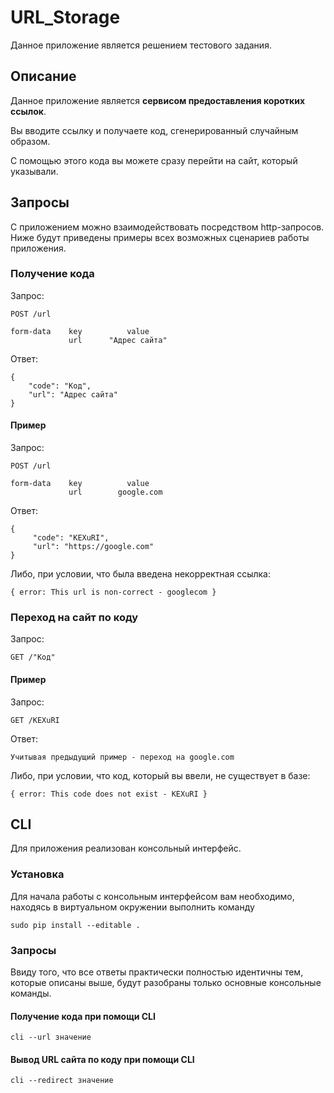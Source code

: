 # URL_Storage

Данное приложение является решением тестового задания.

## Описание

Данное приложение является **сервисом предоставления коротких ссылок**. 

Вы вводите ссылку и получаете код, сгенерированный случайным образом. 

С помощью этого кода вы можете сразу перейти на сайт, который указывали.

## Запросы

С приложением можно взаимодействовать посредством http-запросов.
Ниже будут приведены примеры всех возможных сценариев работы приложения.

### Получение кода

Запрос:

    POST /url
    
    form-data    key          value
                 url      "Адрес сайта"

Ответ:

    {
        "code": "Код",
        "url": "Адрес сайта"
    }

#### Пример

Запрос:

    POST /url
    
    form-data    key          value
                 url        google.com


Ответ:

    {
         "code": "KEXuRI",
         "url": "https://google.com"
    }
    
Либо, при условии, что была введена некорректная ссылка:
    
    { error: This url is non-correct - googlecom }
    
### Переход на сайт по коду

Запрос:

    GET /"Код"

#### Пример

Запрос:

    GET /KEXuRI

Ответ:

    Учитывая предыдущий пример - переход на google.com
    
Либо, при условии, что код, который вы ввели, не существует в базе:

    { error: This code does not exist - KEXuRI }



## CLI

Для приложения реализован консольный интерфейс.

### Установка

Для начала работы с консольным интерфейсом вам необходимо, 
находясь в виртуальном окружении выполнить команду

    sudo pip install --editable .

### Запросы

Ввиду того, что все ответы практически полностью идентичны тем, 
которые описаны выше, будут разобраны только основные консольные команды.

#### Получение кода при помощи CLI

    cli --url значение
    
#### Вывод URL сайта по коду при помощи CLI

    cli --redirect значение

